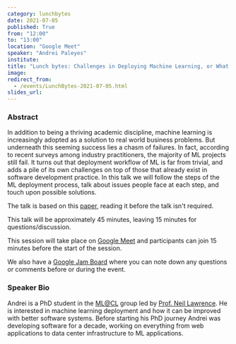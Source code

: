 ```yaml
---
category: lunchbytes
date: 2021-07-05
published: True
from: "12:00"
to: "13:00"
location: "Google Meet"
speaker: "Andrei Paleyes"
institute:
title: "Lunch bytes: Challenges in Deploying Machine Learning, or What is rarely talked about at ML conferences."
image:
redirect_from:
  - /events/LunchBytes-2021-07-05.html
slides_url:
---
```


### Abstract
In addition to being a thriving academic discipline, machine learning is increasingly adopted as a solution to real world business problems. But underneath this seeming success lies a chasm of failures. In fact, according to recent surveys among industry practitioners, the majority of ML projects still fail. It turns out that deployment workflow of ML is far from trivial, and adds a pile of its own challenges on top of those that already exist in software development practice. In this talk we will follow the steps of the ML deployment process, talk about issues people face at each step, and touch upon possible solutions.

The talk is based on this [paper](https://arxiv.org/abs/2011.09926), reading it before the talk isn't required.

This talk will be approximately 45 minutes, leaving 15 minutes for questions/discussion.

This session will take place on [Google Meet](https://meet.google.com/kxv-nvyh-cbt) and participants can join 15 minutes before the start of the session.


We also have a [Google Jam Board](https://jamboard.google.com/d/1pSGFJSjkKZd1jejTQrFP2Tro5Bllioto2Z68NjjOXbM/edit?usp=sharing) where you can note down any questions or comments before or during the event.

### Speaker Bio
Andrei is a PhD student in the [ML@CL](https://mlatcl.github.io/jekyll/update/2020/02/03/machine-learning-at-the-computer-lab.html) group led by [Prof. Neil Lawrence](https://inverseprobability.com/). He is interested in machine learning deployment and how it can be improved with better software systems. Before starting his PhD journey Andrei was developing software for a decade, working on everything from web applications to data center infrastructure to ML applications.
